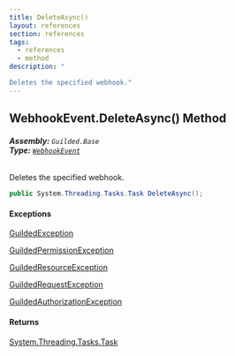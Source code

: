 ```yaml
---
title: DeleteAsync()
layout: references
section: references
tags:
  - references
  - method
description: "

Deletes the specified webhook."
---
```


## WebhookEvent.DeleteAsync() Method
###### **Assembly:** `Guilded.Base`<br/>**Type:** [`WebhookEvent`](WebhookEvent.md 'Guilded.Base.Events.WebhookEvent')

Deletes the specified webhook.

```csharp
public System.Threading.Tasks.Task DeleteAsync();
```

#### Exceptions

[GuildedException](GuildedException.md 'Guilded.Base.GuildedException')

[GuildedPermissionException](GuildedPermissionException.md 'Guilded.Base.GuildedPermissionException')

[GuildedResourceException](GuildedResourceException.md 'Guilded.Base.GuildedResourceException')

[GuildedRequestException](GuildedRequestException.md 'Guilded.Base.GuildedRequestException')

[GuildedAuthorizationException](GuildedAuthorizationException.md 'Guilded.Base.GuildedAuthorizationException')

#### Returns
[System.Threading.Tasks.Task](https://docs.microsoft.com/en-us/dotnet/api/System.Threading.Tasks.Task 'System.Threading.Tasks.Task')